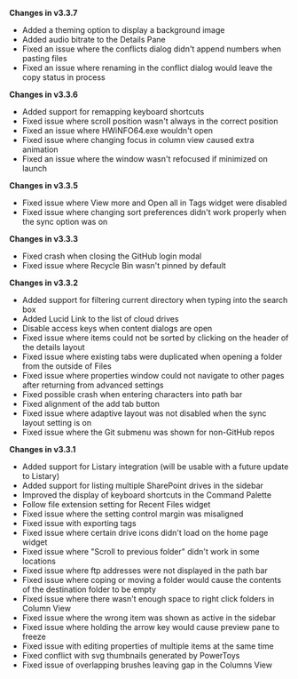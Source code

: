 **Changes in v3.3.7**

- Added a theming option to display a background image
- Added audio bitrate to the Details Pane
- Fixed an issue where the conflicts dialog didn't append numbers when pasting files
- Fixed an issue where renaming in the conflict dialog would leave the copy status in process

**Changes in v3.3.6**

- Added support for remapping keyboard shortcuts
- Fixed issue where scroll position wasn't always in the correct position
- Fixed an issue where HWiNFO64.exe wouldn't open
- Fixed issue where changing focus in column view caused extra animation
- Fixed an issue where the window wasn't refocused if minimized on launch

**Changes in v3.3.5**

- Fixed issue where View more and Open all in Tags widget were disabled
- Fixed issue where changing sort preferences didn't work properly when the sync option was on

**Changes in v3.3.3**

- Fixed crash when closing the GitHub login modal
- Fixed issue where Recycle Bin wasn't pinned by default

**Changes in v3.3.2**

- Added support for filtering current directory when typing into the search box
- Added Lucid Link to the list of cloud drives
- Disable access keys when content dialogs are open
- Fixed issue where items could not be sorted by clicking on the header of the details layout
- Fixed issue where existing tabs were duplicated when opening a folder from the outside of Files
- Fixed issue where properties window could not navigate to other pages after returning from advanced settings
- Fixed possible crash when entering characters into path bar
- Fixed alignment of the add tab button
- Fixed issue where adaptive layout was not disabled when the sync layout setting is on
- Fixed issue where the Git submenu was shown for non-GitHub repos

**Changes in v3.3.1**

- Added support for Listary integration (will be usable with a future update to Listary)
- Added support for listing multiple SharePoint drives in the sidebar
- Improved the display of keyboard shortcuts in the Command Palette
- Follow file extension setting for Recent Files widget
- Fixed issue where the setting control margin was misaligned
- Fixed issue with exporting tags
- Fixed issue where certain drive icons didn't load on the home page widget
- Fixed issue where "Scroll to previous folder" didn't work in some locations
- Fixed issue where ftp addresses were not displayed in the path bar
- Fixed issue where coping or moving a folder would cause the contents of the destination folder to be empty
- Fixed issue where there wasn't enough space to right click folders in Column View
- Fixed issue where the wrong item was shown as active in the sidebar
- Fixed issue where holding the arrow key would cause preview pane to freeze
- Fixed issue with editing properties of multiple items at the same time
- Fixed conflict with svg thumbnails generated by PowerToys
- Fixed issue of overlapping brushes leaving gap in the Columns View
